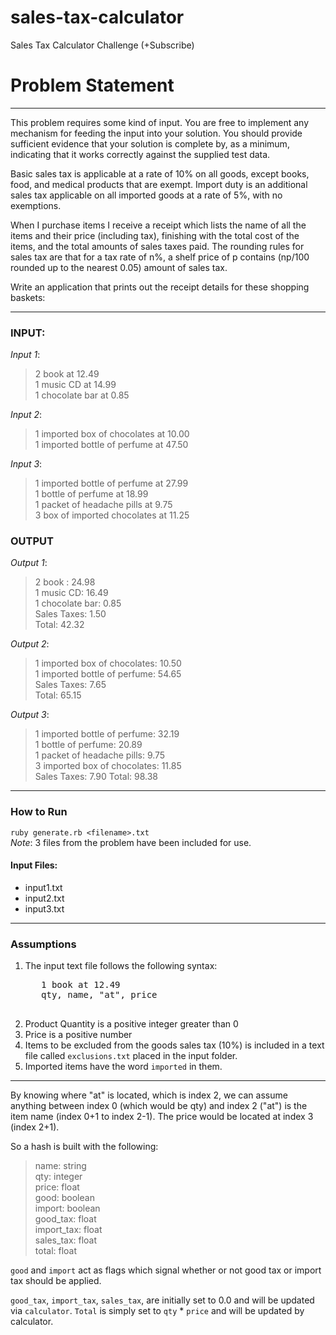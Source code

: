 # sales-tax-calculator
Sales Tax Calculator  Challenge (+Subscribe)

# Problem Statement
***
This problem requires some kind of input. You are free to implement any mechanism for feeding the input into your solution. You should provide sufficient evidence that your solution is complete by, as a minimum, indicating that it works correctly against the supplied test data.

Basic sales tax is applicable at a rate of 10% on all goods, except books, food, and medical products that are exempt. Import duty is an additional sales tax applicable on all imported goods at a rate of 5%, with no exemptions.

When I purchase items I receive a receipt which lists the name of all the items and their price (including tax), finishing with the total cost of the items, and the total amounts of sales taxes paid. The rounding rules for sales tax are that for a tax rate of n%, a shelf price of p contains (np/100 rounded up to the nearest 0.05) amount of sales tax.

Write an application that prints out the receipt details for these shopping baskets:
***
### INPUT:

*Input 1*:
>2 book at 12.49  
>1 music CD at 14.99  
>1 chocolate bar at 0.85  

*Input 2*:
>1 imported box of chocolates at 10.00  
>1 imported bottle of perfume at 47.50  

*Input 3*:
>1 imported bottle of perfume at 27.99  
>1 bottle of perfume at 18.99  
>1 packet of headache pills at 9.75  
>3 box of imported chocolates at 11.25  

### OUTPUT

*Output 1*:
>2 book : 24.98  
>1 music CD: 16.49  
>1 chocolate bar: 0.85  
>Sales Taxes: 1.50  
>Total: 42.32 

*Output 2*:
>1 imported box of chocolates: 10.50  
>1 imported bottle of perfume: 54.65  
>Sales Taxes: 7.65  
>Total: 65.15  

*Output 3*:
>1 imported bottle of perfume: 32.19  
>1 bottle of perfume: 20.89  
>1 packet of headache pills: 9.75  
>3 imported box of chocolates: 11.85  
>Sales Taxes: 7.90
>Total: 98.38  
  
***


### How to Run
`ruby generate.rb <filename>.txt`  
*Note*: 3 files from the problem have been included for use.  
#### Input Files:
- input1.txt
- input2.txt
- input3.txt
  
***

### Assumptions
1. The input text file follows the following syntax:
    <pre>
      1 book at 12.49
      qty, name, "at", price
    </pre>
2. Product Quantity is a positive integer greater than 0
3. Price is a positive number
4. Items to be excluded from the goods sales tax (10%) is included in a text file called `exclusions.txt` placed in the input folder.
5. Imported items have the word `imported` in them.
  
***


By knowing where "at" is located, which is index 2, we can assume anything between index 0 (which would be qty) and index 2 ("at") is the item name (index 0+1 to index 2-1). The price would be located at index 3 (index 2+1).  

So a hash is built with the following:
> name: string  
> qty: integer  
> price: float  
> good: boolean  
> import: boolean  
> good_tax: float  
> import_tax: float  
> sales_tax: float  
> total: float  

`good` and `import` act as flags which signal whether or not good tax or import tax should be applied.  

`good_tax`, `import_tax`, `sales_tax`, are initially set to 0.0 and will be updated via `calculator`. `Total` is simply set to `qty` * `price` and will be updated by calculator.  

